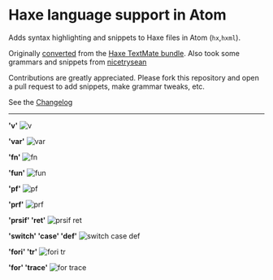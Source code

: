 # Haxe language support in Atom

Adds syntax highlighting and snippets to Haxe files in Atom (`hx`,`hxml`).

Originally [converted](http://atom.io/docs/latest/converting-a-text-mate-bundle)
from the [Haxe TextMate bundle](https://github.com/jdonaldson/HaXe.tmbundle).
Also took some grammars and snippets from [nicetrysean](https://github.com/nicetrysean/atom-haxe)

Contributions are greatly appreciated. Please fork this repository and open a
pull request to add snippets, make grammar tweaks, etc.

See the [Changelog](https://github.com/theRemix/language-haxe/blob/master/CHANGELOG.md)

***

**'v'**
![v](http://i.imgur.com/J3ytuSc.gif)

**'var'**
![var](http://i.imgur.com/c7oiRUj.gif)

**'fn'**
![fn](http://i.imgur.com/9sSup2a.gif)

**'fun'**
![fun](http://i.imgur.com/F8GOyD5.gif)

**'pf'**
![pf](http://i.imgur.com/JTlbPa9.gif)

**'prf'**
![prf](http://i.imgur.com/2ytFnNt.gif)

**'prsif' 'ret'**
![prsif ret](http://i.imgur.com/EpRCRCG.gif)

**'switch' 'case' 'def'**
![switch case def](http://i.imgur.com/5oFnPTg.gif)

**'fori' 'tr'**
![fori tr](http://i.imgur.com/jD1IQtt.gif)

**'for' 'trace'**
![for trace](http://i.imgur.com/HocLlST.gif)
